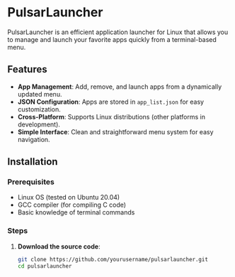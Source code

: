 # PulsarLauncher

PulsarLauncher is an efficient application launcher for Linux that allows you to manage and launch your favorite apps quickly from a terminal-based menu.

## Features

- **App Management**: Add, remove, and launch apps from a dynamically updated menu.
- **JSON Configuration**: Apps are stored in `app_list.json` for easy customization.
- **Cross-Platform**: Supports Linux distributions (other platforms in development).
- **Simple Interface**: Clean and straightforward menu system for easy navigation.

## Installation

### Prerequisites

- Linux OS (tested on Ubuntu 20.04)
- GCC compiler (for compiling C code)
- Basic knowledge of terminal commands

### Steps

1. **Download the source code**:
   ```bash
   git clone https://github.com/yourusername/pulsarlauncher.git
   cd pulsarlauncher
